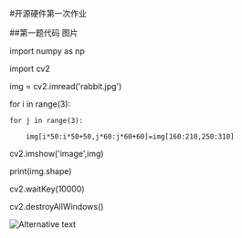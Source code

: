 #开源硬件第一次作业

##第一题代码 图片

import numpy as np

import cv2


img = cv2.imread('rabbit.jpg')

for i in range(3):

    for j in range(3):
    
        img[i*50:i*50+50,j*60:j*60+60]=img[160:210,250:310]
        

cv2.imshow('image',img)

print(img.shape)

cv2.waitKey(10000)

cv2.destroyAllWindows()


![Alternative text](D:\opencv教程\homework1_1_img.jpg"homework1_1_img")
